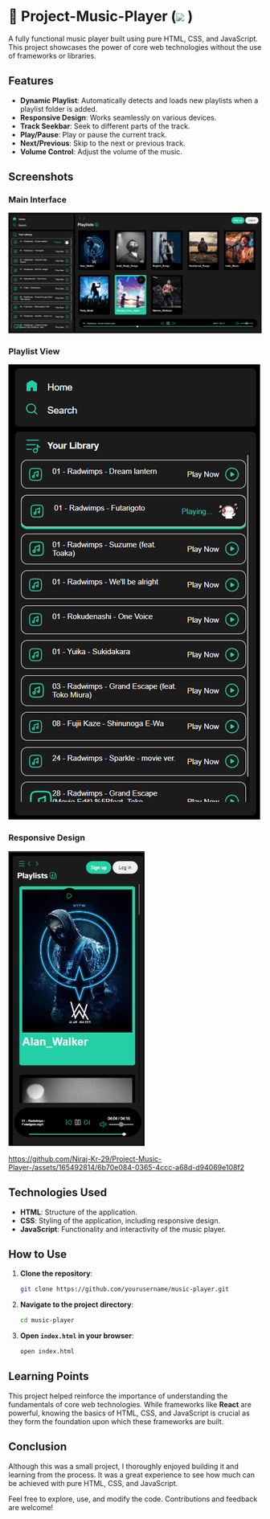 # 🔵 Project-Music-Player (<img height="45px" src="https://www.icegif.com/wp-content/uploads/2024/01/icegif-110.gif"> )

A fully functional music player built using pure HTML, CSS, and JavaScript. This project showcases the power of core web technologies without the use of frameworks or libraries.

## Features

- **Dynamic Playlist**: Automatically detects and loads new playlists when a playlist folder is added.
- **Responsive Design**: Works seamlessly on various devices.
- **Track Seekbar**: Seek to different parts of the track.
- **Play/Pause**: Play or pause the current track.
- **Next/Previous**: Skip to the next or previous track.
- **Volume Control**: Adjust the volume of the music.

## Screenshots

### Main Interface
![Main Interface](screenshots/main-interface.png)

### Playlist View
![Playlist View](screenshots/playlist-view.png)

### Responsive Design
![Responsive Design](screenshots/responsive-design.png) <br>




https://github.com/Niraj-Kr-29/Project-Music-Player-/assets/165492814/6b70e084-0365-4ccc-a68d-d94069e108f2




## Technologies Used 

- **HTML**: Structure of the application.
- **CSS**: Styling of the application, including responsive design.
- **JavaScript**: Functionality and interactivity of the music player.

## How to Use

1. **Clone the repository**:
    ```sh
    git clone https://github.com/yourusername/music-player.git
    ```
2. **Navigate to the project directory**:
    ```sh
    cd music-player
    ```
3. **Open `index.html` in your browser**:
    ```sh
    open index.html
    ```

## Learning Points

This project helped reinforce the importance of understanding the fundamentals of core web technologies. While frameworks like **React** are powerful, knowing the basics of HTML, CSS, and JavaScript is crucial as they form the foundation upon which these frameworks are built.

## Conclusion

Although this was a small project, I thoroughly enjoyed building it and learning from the process. It was a great experience to see how much can be achieved with pure HTML, CSS, and JavaScript.

Feel free to explore, use, and modify the code. Contributions and feedback are welcome!

